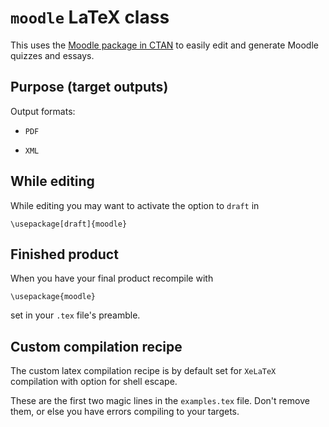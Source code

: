 # ``moodle`` LaTeX class

This uses the [Moodle package in CTAN](https://ctan.org/pkg/moodle) to easily edit and generate Moodle quizzes and essays.

## Purpose (target outputs)

Output formats:

* ``PDF``

* ``XML``

## While editing

While editing you may want to activate the option to ``draft`` in

``\usepackage[draft]{moodle}``

## Finished product

When you have your final product recompile with

``\usepackage{moodle}``

set in your ``.tex`` file's preamble.

## Custom compilation recipe

The custom latex compilation recipe is by default set for ``XeLaTeX`` compilation with option for shell escape.

These are the first two magic lines in the ``examples.tex`` file. Don't remove them, or else you have errors compiling to your targets.

